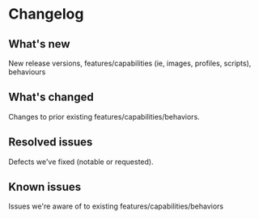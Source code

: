 # Changelog

## What's new

  New release versions, features/capabilities (ie, images, profiles, scripts), behaviours

## What's changed

  Changes to prior existing features/capabilities/behaviors.

## Resolved issues

  Defects we've fixed (notable or requested).

## Known issues

  Issues we're aware of to existing features/capabilities/behaviors
